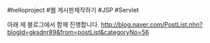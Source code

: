 \#helloproject \#웹 게시판제작하기 \#JSP \#Servlet

아래 제 블로그에서 함께 진행합니다.
http://blog.naver.com/PostList.nhn?blogId=gksdnr89&from=postList&categoryNo=56